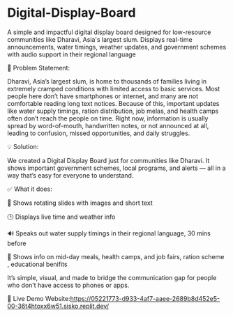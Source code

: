 # Digital-Display-Board
A simple and impactful digital display board designed for low-resource communities like Dharavi, Asia's largest slum. Displays real-time announcements, water timings, weather updates, and government schemes with audio support in their regional language

🧩 Problem Statement:

Dharavi, Asia’s largest slum, is home to thousands of families living in extremely cramped conditions with limited access to basic services.
Most people here don’t have smartphones or internet, and many are not comfortable reading long text notices.
Because of this, important updates like water supply timings, ration distribution, job melas, and health camps often don’t reach the people on time.
Right now, information is usually spread by word-of-mouth, handwritten notes, or not announced at all, leading to confusion, missed opportunities, and daily struggles.

💡 Solution:

We created a Digital Display Board just for communities like Dharavi.
It shows important government schemes, local programs, and alerts — all in a way that’s easy for everyone to understand.

✅ What it does:

📢 Shows rotating slides with images and short text

🕒 Displays live time and weather info

🔊 Speaks out water supply timings in their regional language, 30 mins before

🧒 Shows info on mid-day meals, health camps, and job fairs, ration scheme , educational benifits

It’s simple, visual, and made to bridge the communication gap for people who don’t have access to phones or apps.


🔗 Live Demo Website:https://05221773-d933-4af7-aaee-2689b8d452e5-00-36t4htoxx6w51.sisko.replit.dev/


